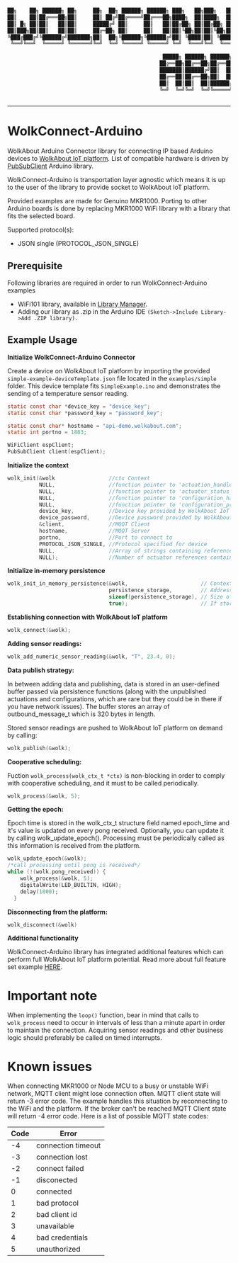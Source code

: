 ```sh

██╗    ██╗ ██████╗ ██╗     ██╗  ██╗ ██████╗ ██████╗ ███╗   ██╗███╗   ██╗███████╗ ██████╗████████╗      
██║    ██║██╔═══██╗██║     ██║ ██╔╝██╔════╝██╔═══██╗████╗  ██║████╗  ██║██╔════╝██╔════╝╚══██╔══╝      
██║ █╗ ██║██║   ██║██║     █████╔╝ ██║     ██║   ██║██╔██╗ ██║██╔██╗ ██║█████╗  ██║        ██║         
██║███╗██║██║   ██║██║     ██╔═██╗ ██║     ██║   ██║██║╚██╗██║██║╚██╗██║██╔══╝  ██║        ██║         
╚███╔███╔╝╚██████╔╝███████╗██║  ██╗╚██████╗╚██████╔╝██║ ╚████║██║ ╚████║███████╗╚██████╗   ██║         
 ╚══╝╚══╝  ╚═════╝ ╚══════╝╚═╝  ╚═╝ ╚═════╝ ╚═════╝ ╚═╝  ╚═══╝╚═╝  ╚═══╝╚══════╝ ╚═════╝   ╚═╝         
                                                                                                       
                                                 █████╗ ██████╗ ██████╗ ██╗   ██╗██╗███╗   ██╗ ██████╗ 
                                                ██╔══██╗██╔══██╗██╔══██╗██║   ██║██║████╗  ██║██╔═══██╗
                                                ███████║██████╔╝██║  ██║██║   ██║██║██╔██╗ ██║██║   ██║
                                                ██╔══██║██╔══██╗██║  ██║██║   ██║██║██║╚██╗██║██║   ██║
                                                ██║  ██║██║  ██║██████╔╝╚██████╔╝██║██║ ╚████║╚██████╔╝
                                                ╚═╝  ╚═╝╚═╝  ╚═╝╚═════╝  ╚═════╝ ╚═╝╚═╝  ╚═══╝ ╚═════╝ 
                                                                                                       
```
----
# WolkConnect-Arduino
WolkAbout Arduino Connector library for connecting IP based Arduino devices to [WolkAbout IoT platform](https://demo.wolkabout.com/#/login).
List of compatible hardware is driven by [PubSubClient](https://pubsubclient.knolleary.net/) Arduino library.

WolkConnect-Arduino is transportation layer agnostic which means it is up to the user of the library to
provide socket to WolkAbout IoT platform.

Provided examples are made for Genuino MKR1000. Porting to other Arduino boards is done by replacing MKR1000 WiFi library with a library that fits the selected board.

Supported protocol(s):
* JSON single (PROTOCOL_JSON_SINGLE)

Prerequisite
------
Following libraries are required in order to run WolkConnect-Arduino examples

  * WiFi101 library, available in [Library Manager](https://www.arduino.cc/en/Guide/Libraries).
  * Adding our library as .zip in the Arduino IDE 
    `(Sketch->Include Library->Add .ZIP library).`

Example Usage
-------------

**Initialize WolkConnect-Arduino Connector**

Create a device on WolkAbout IoT platform by importing the provided `simple-example-deviceTemplate.json` file located in the `examples/simple` folder. This device template fits `SimpleExample.ino` and demonstrates the sending of a temperature sensor reading.

```c
static const char *device_key = "device_key";
static const char *password_key = "password_key";

static const char* hostname = "api-demo.wolkabout.com";
static int portno = 1883;

WiFiClient espClient;
PubSubClient client(espClient);
```

**Initialize the context**
```c
wolk_init(&wolk                 //ctx Context
          NULL,                 //function pointer to 'actuation_handler_t' implementation
          NULL,                 //function pointer to 'actuator_status_provider_t' implementation
          NULL,                 //function pointer to 'configuration_handler_t' implementation
          NULL,                 //function pointer to 'configuration_provider_t' implementation
          device_key,           //Device key provided by WolkAbout IoT Platform upon device creation
          device_password,      //Device password provided by WolkAbout IoT Platform device upon device creation
          &client,              //MQQT Client
          hostname,             //MQQT Server
          portno,               //Port to connect to
          PROTOCOL_JSON_SINGLE, //Protocol specified for device
          NULL,                 //Array of strings containing references of actuators that device possess
          NULL);                //Number of actuator references contained in actuator_references
```
**Initialize in-memory persistence**
```c
wolk_init_in_memory_persistence(&wolk,                       // Context
                                persistence_storage,         // Address to start of the memory which will be used by persistence mechanism 
                                sizeof(persistence_storage), // Size of memory in bytes
                                true);                       // If storage is full overwrite oldest item when pushing
```
**Establishing connection with WolkAbout IoT platform**

```c
wolk_connect(&wolk);
```

**Adding sensor readings:**
```c
wolk_add_numeric_sensor_reading(&wolk, "T", 23.4, 0);
```
**Data publish strategy:**

In between adding data and publishing, data is stored in an user-defined buffer passed via persistence functions (along with the unpublished
actuations and configurations, which are rare but they could be in there if you have network issues).
The buffer stores an array of outbound_message_t which is 320 bytes in length.

Stored sensor readings are pushed to WolkAbout IoT platform on demand by calling:
```c
wolk_publish(&wolk);
```

**Cooperative scheduling:**

Fuction `wolk_process(wolk_ctx_t *ctx)` is non-blocking in order to comply with cooperative scheduling,
and it must to be called periodically.
```c
wolk_process(&wolk, 5);
```
**Getting the epoch:**

Epoch time is stored in the wolk_ctx_t structure field named epoch_time and it's value is updated on every pong received.
Optionally, you can update it by calling wolk_update_epoch(). Processing must be periodically called as this information is 
received from the platform.
```c
wolk_update_epoch(&wolk);
/*call processing until pong is received*/
while (!(wolk.pong_received)) {
    wolk_process(&wolk, 5);
    digitalWrite(LED_BUILTIN, HIGH);
    delay(1000);
  }
```

**Disconnecting from the platform:**
```c
wolk_disconnect(&wolk)
```

**Additional functionality**

WolkConnect-Arduino library has integrated additional features which can perform full WolkAbout IoT platform potential. Read more about full feature set example [HERE](https://github.com/Wolkabout/WolkConnect-Arduino/tree/master/examples/full_feature_set).

# Important note

When implementing the `loop()` function, bear in mind that calls to `wolk_process` need to occur in intervals of less than a minute apart in order to maintain the connection.
Acquiring sensor readings and other business logic should preferably be called on timed interrupts.

# Known issues

When connecting MKR1000 or Node MCU to a busy or unstable WiFi network, MQTT client might lose connection often. MQTT client state will return -3 error code.
The example handles this situation by reconnecting to the WiFi and the platform. 
If the broker can't be reached MQTT Client state will return -4 error code.
Here is a list of possible MQTT state codes:

|Code| Error             | 
|----|-------------------|
|-4  |connection timeout |
|-3  |connection lost    |
|-2  |connect failed     |
|-1  |disconected        |
| 0  |connected          |
| 1  |bad protocol       |
| 2  |bad client id      |
| 3  |unavailable        |
| 4  |bad credentials    |
| 5  |unauthorized       |